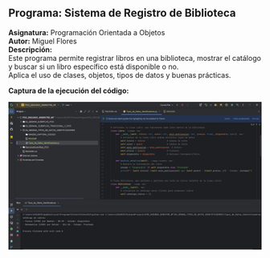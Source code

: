 ## Programa: Sistema de Registro de Biblioteca  
**Asignatura:** Programación Orientada a Objetos  
**Autor:** Miguel Flores  
**Descripción:**  
Este programa permite registrar libros en una biblioteca, mostrar el catálogo y buscar si un libro específico está disponible o no.  
Aplica el uso de clases, objetos, tipos de datos y buenas prácticas.  

**Captura de la ejecución del código:**

![SEMANA_5.jpg](IMAGEN_CAPTURA_CODIGO/SEMANA_5.jpg)

